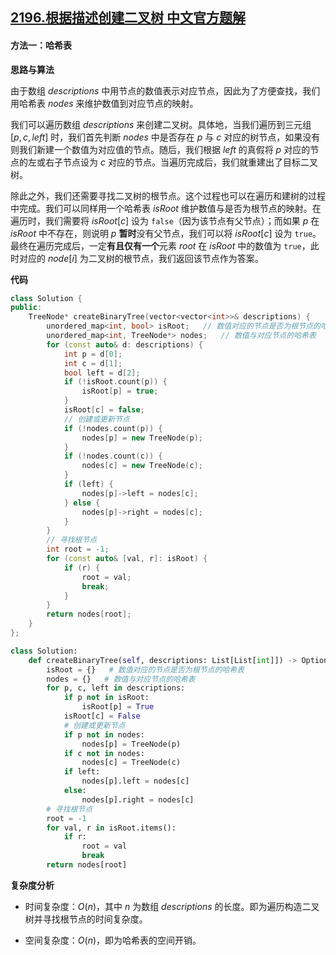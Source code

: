 ## [2196.根据描述创建二叉树 中文官方题解](https://leetcode.cn/problems/create-binary-tree-from-descriptions/solutions/100000/gen-ju-miao-shu-chuang-jian-er-cha-shu-b-sqrk)
#### 方法一：哈希表

**思路与算法**

由于数组 $\textit{descriptions}$ 中用节点的数值表示对应节点，因此为了方便查找，我们用哈希表 $\textit{nodes}$ 来维护数值到对应节点的映射。

我们可以遍历数组 $\textit{descriptions}$ 来创建二叉树。具体地，当我们遍历到三元组 $[p, c, \textit{left}]$ 时，我们首先判断 $\textit{nodes}$ 中是否存在 $p$ 与 $c$ 对应的树节点，如果没有则我们新建一个数值为对应值的节点。随后，我们根据 $\textit{left}$ 的真假将 $p$ 对应的节点的左或右子节点设为 $c$ 对应的节点。当遍历完成后，我们就重建出了目标二叉树。

除此之外，我们还需要寻找二叉树的根节点。这个过程也可以在遍历和建树的过程中完成。我们可以同样用一个哈希表 $\textit{isRoot}$ 维护数值与是否为根节点的映射。在遍历时，我们需要将 $\textit{isRoot}[c]$ 设为 $\texttt{false}$（因为该节点有父节点）；而如果 $p$ 在 $\textit{isRoot}$ 中不存在，则说明 $p$ **暂时**没有父节点，我们可以将 $\textit{isRoot}[c]$ 设为 $\texttt{true}$。最终在遍历完成后，一定**有且仅有一个**元素 $\textit{root}$ 在 $\textit{isRoot}$ 中的数值为 $\texttt{true}$，此时对应的 $\textit{node}[i]$ 为二叉树的根节点，我们返回该节点作为答案。

**代码**

```C++ [sol1-C++]
class Solution {
public:
    TreeNode* createBinaryTree(vector<vector<int>>& descriptions) {
        unordered_map<int, bool> isRoot;   // 数值对应的节点是否为根节点的哈希表
        unordered_map<int, TreeNode*> nodes;   // 数值与对应节点的哈希表
        for (const auto& d: descriptions) {
            int p = d[0];
            int c = d[1];
            bool left = d[2];
            if (!isRoot.count(p)) {
                isRoot[p] = true;
            }
            isRoot[c] = false;
            // 创建或更新节点
            if (!nodes.count(p)) {
                nodes[p] = new TreeNode(p);
            }
            if (!nodes.count(c)) {
                nodes[c] = new TreeNode(c);
            }
            if (left) {
                nodes[p]->left = nodes[c];
            } else {
                nodes[p]->right = nodes[c];
            }
        }
        // 寻找根节点
        int root = -1;
        for (const auto& [val, r]: isRoot) {
            if (r) {
                root = val;
                break;
            }
        }
        return nodes[root];
    }
};
```


```Python [sol1-Python3]
class Solution:
    def createBinaryTree(self, descriptions: List[List[int]]) -> Optional[TreeNode]:
        isRoot = {}   # 数值对应的节点是否为根节点的哈希表
        nodes = {}   # 数值与对应节点的哈希表
        for p, c, left in descriptions:
            if p not in isRoot:
                isRoot[p] = True
            isRoot[c] = False
            # 创建或更新节点
            if p not in nodes:
                nodes[p] = TreeNode(p)
            if c not in nodes:
                nodes[c] = TreeNode(c)
            if left:
                nodes[p].left = nodes[c]
            else:
                nodes[p].right = nodes[c]
        # 寻找根节点
        root = -1
        for val, r in isRoot.items():
            if r:
                root = val
                break
        return nodes[root]
```


**复杂度分析**

- 时间复杂度：$O(n)$，其中 $n$ 为数组 $\textit{descriptions}$ 的长度。即为遍历构造二叉树并寻找根节点的时间复杂度。

- 空间复杂度：$O(n)$，即为哈希表的空间开销。